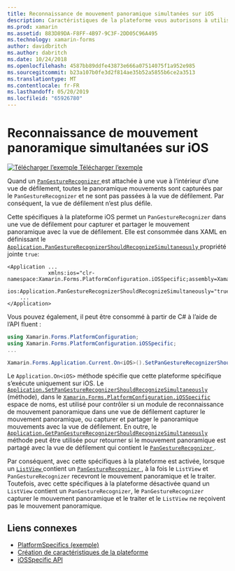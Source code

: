 ```yaml
---
title: Reconnaissance de mouvement panoramique simultanées sur iOS
description: Caractéristiques de la plateforme vous autorisons à utiliser les fonctionnalités qui est disponible uniquement sur une plateforme spécifique, sans avoir à implémenter des convertisseurs personnalisés ou des effets. Cet article explique comment utiliser l’iOS spécifique à la plateforme qui permet la reconnaissance de mouvement panoramique simultanées à utiliser dans une application.
ms.prod: xamarin
ms.assetid: 883D89DA-F8FF-4B97-9C3F-2DD05C96A495
ms.technology: xamarin-forms
author: davidbritch
ms.author: dabritch
ms.date: 10/24/2018
ms.openlocfilehash: 4587bb89ddfe43873e666a07514075f1a952e985
ms.sourcegitcommit: b23a107b0fe3d2f814ae35b52a5855b6ce2a3513
ms.translationtype: MT
ms.contentlocale: fr-FR
ms.lasthandoff: 05/20/2019
ms.locfileid: "65926780"
---
```

# <a name="simultaneous-pan-gesture-recognition-on-ios"></a>Reconnaissance de mouvement panoramique simultanées sur iOS

[![Télécharger l’exemple](~/media/shared/download.png) Télécharger l’exemple](https://developer.xamarin.com/samples/xamarin-forms/UserInterface/PlatformSpecifics/)

Quand un [ `PanGestureRecognizer` ](xref:Xamarin.Forms.PanGestureRecognizer) est attachée à une vue à l’intérieur d’une vue de défilement, toutes le panoramique mouvements sont capturées par le `PanGestureRecognizer` et ne sont pas passées à la vue de défilement. Par conséquent, la vue de défilement n’est plus défile.

Cette spécifiques à la plateforme iOS permet un `PanGestureRecognizer` dans une vue de défilement pour capturer et partager le mouvement panoramique avec la vue de défilement. Elle est consommée dans XAML en définissant le [ `Application.PanGestureRecognizerShouldRecognizeSimultaneously` ](xref:Xamarin.Forms.PlatformConfiguration.iOSSpecific.Application.PanGestureRecognizerShouldRecognizeSimultaneouslyProperty) propriété jointe `true`:

```xaml
<Application ...
             xmlns:ios="clr-namespace:Xamarin.Forms.PlatformConfiguration.iOSSpecific;assembly=Xamarin.Forms.Core"
             ios:Application.PanGestureRecognizerShouldRecognizeSimultaneously="true">
    ...
</Application>
```

Vous pouvez également, il peut être consommé à partir de C# à l’aide de l’API fluent :

```csharp
using Xamarin.Forms.PlatformConfiguration;
using Xamarin.Forms.PlatformConfiguration.iOSSpecific;
...

Xamarin.Forms.Application.Current.On<iOS>().SetPanGestureRecognizerShouldRecognizeSimultaneously(true);
```

Le `Application.On<iOS>` méthode spécifie que cette plateforme spécifique s’exécute uniquement sur iOS. Le [ `Application.SetPanGestureRecognizerShouldRecognizeSimultaneously` ](xref:Xamarin.Forms.PlatformConfiguration.iOSSpecific.Application.SetPanGestureRecognizerShouldRecognizeSimultaneously(Xamarin.Forms.IPlatformElementConfiguration{Xamarin.Forms.PlatformConfiguration.iOS,Xamarin.Forms.Application},System.Boolean)) (méthode), dans le [ `Xamarin.Forms.PlatformConfiguration.iOSSpecific` ](xref:Xamarin.Forms.PlatformConfiguration.iOSSpecific) espace de noms, est utilisé pour contrôler si un module de reconnaissance de mouvement panoramique dans une vue de défilement capturer le mouvement panoramique, ou capturer et partager le panoramique mouvements avec la vue de défilement. En outre, le [ `Application.GetPanGestureRecognizerShouldRecognizeSimultaneously` ](xref:Xamarin.Forms.PlatformConfiguration.iOSSpecific.Application.GetPanGestureRecognizerShouldRecognizeSimultaneously(Xamarin.Forms.IPlatformElementConfiguration{Xamarin.Forms.PlatformConfiguration.iOS,Xamarin.Forms.Application})) méthode peut être utilisée pour retourner si le mouvement panoramique est partagé avec la vue de défilement qui contient le [ `PanGestureRecognizer` ](xref:Xamarin.Forms.PanGestureRecognizer).

Par conséquent, avec cette spécifiques à la plateforme est activée, lorsque un [ `ListView` ](xref:Xamarin.Forms.ListView) contient un [ `PanGestureRecognizer` ](xref:Xamarin.Forms.PanGestureRecognizer), à la fois le `ListView` et `PanGestureRecognizer` recevront le mouvement panoramique et le traiter. Toutefois, avec cette spécifiques à la plateforme désactivée quand un `ListView` contient un `PanGestureRecognizer`, le `PanGestureRecognizer` capturer le mouvement panoramique et le traiter et le `ListView` ne reçoivent pas le mouvement panoramique.

## <a name="related-links"></a>Liens connexes

- [PlatformSpecifics (exemple)](https://developer.xamarin.com/samples/xamarin-forms/UserInterface/PlatformSpecifics/)
- [Création de caractéristiques de la plateforme](~/xamarin-forms/platform/platform-specifics/index.md#creating-platform-specifics)
- [iOSSpecific API](xref:Xamarin.Forms.PlatformConfiguration.iOSSpecific)
